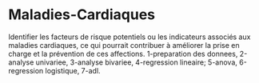 # Maladies-Cardiaques
Identifier les facteurs de risque potentiels ou les indicateurs associés aux maladies cardiaques, ce qui pourrait contribuer à améliorer la prise en charge et la prévention de ces affections.
1-preparation des donnees,
2-analyse univariee,
3-analyse bivariee,
4-regression lineaire;
5-anova,
6-regression logistique,
7-adl.
